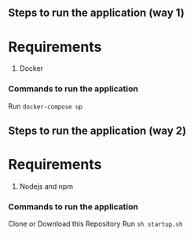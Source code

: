 ## Steps to run the application (way 1)

# Requirements 
1. Docker
  
### Commands to run the application
Run   `docker-compose up`



## Steps to run the application (way 2)

# Requirements 

 1. Nodejs and npm

### Commands to run the application
Clone or Download this Repository
Run  `sh startup.sh`




